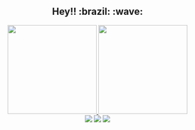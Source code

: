 <div align="center">
  <h2> Hey!! :brazil: :wave:</h2>
</div>
<div align="center">
  <a href="https://github.com/brunopma">
  <img height="200em" src="https://github-readme-stats.vercel.app/api?username=brunopma&show_icons=true&theme=dark&include_all_commits=true&count_private=true"/>
  <img height="200em" src="https://github-readme-stats.vercel.app/api/top-langs/?username=brunopma&layout=compact&langs_count=10&theme=dark"/>
</div>

<div align="center"> 
  <!--<a href="https://www.youtube.com/channel/UCkSelz1jNc2UqjlGaaqVKjw" target="_blank"><img src="https://img.shields.io/badge/YouTube-FF0000?style=for-the-badge&logo=youtube&logoColor=white" target="_blank"></a>-->
  <a href="https://instagram.com/bperezdemoura" target="_blank"><img src="https://img.shields.io/badge/-Instagram-%23E4405F?style=for-the-badge&logo=instagram&logoColor=white" target="_blank"></a>
  <a href = "mailto:bperezdemoura@gmail.com"><img src="https://img.shields.io/badge/-Gmail-%23333?style=for-the-badge&logo=gmail&logoColor=white" target="_blank"></a>
  <a href="https://www.linkedin.com/in/bperezdemoura" target="_blank"><img src="https://img.shields.io/badge/-LinkedIn-%230077B5?style=for-the-badge&logo=linkedin&logoColor=white" target="_blank"></a> 
 
</div>
  
<!--dark, radica, merko, gruvbox, tokyonight, onedark, cobalt, synthwave, highcontrast, dracula -->
